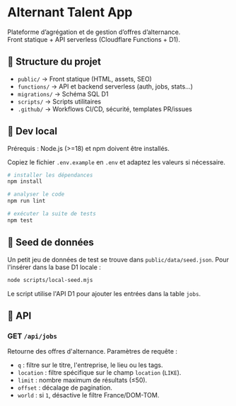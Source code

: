 # Alternant Talent App

Plateforme d’agrégation et de gestion d’offres d’alternance.  
Front statique + API serverless (Cloudflare Functions + D1).

## 🚀 Structure du projet

- `public/` → Front statique (HTML, assets, SEO)
- `functions/` → API et backend serverless (auth, jobs, stats…)
- `migrations/` → Schéma SQL D1
- `scripts/` → Scripts utilitaires
- `.github/` → Workflows CI/CD, sécurité, templates PR/issues

## 🔧 Dev local

Prérequis : Node.js (>=18) et npm doivent être installés.

Copiez le fichier `.env.example` en `.env` et adaptez les valeurs si nécessaire.

```bash
# installer les dépendances
npm install

# analyser le code
npm run lint

# exécuter la suite de tests
npm test
```

## 🌱 Seed de données

Un petit jeu de données de test se trouve dans `public/data/seed.json`. Pour l'insérer dans la base D1 locale :

```bash
node scripts/local-seed.mjs
```

Le script utilise l'API D1 pour ajouter les entrées dans la table `jobs`.

## 🧠 API

### GET `/api/jobs`

Retourne des offres d'alternance. Paramètres de requête :

- `q` : filtre sur le titre, l'entreprise, le lieu ou les tags.
- `location` : filtre spécifique sur le champ `location` (`LIKE`).
- `limit` : nombre maximum de résultats (≤50).
- `offset` : décalage de pagination.
- `world` : si `1`, désactive le filtre France/DOM-TOM.
